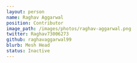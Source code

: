 ```yaml
---
layout: person
name: Raghav Aggarwal
position: Contributor
image_path: /images/photos/raghav-aggarwal.png
twitter: Raghav73006273
github: raghavaggarwal99
blurb: Mesh Head
status: Inactive
---
```

